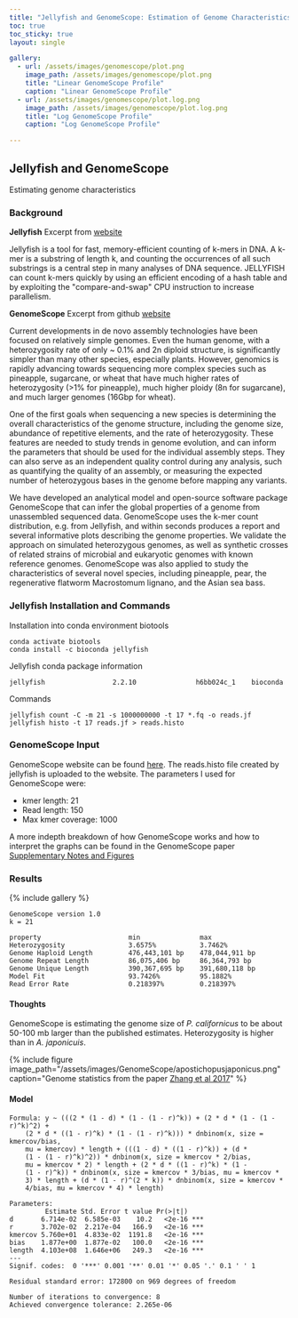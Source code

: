```yaml
---
title: "Jellyfish and GenomeScope: Estimation of Genome Characteristics"
toc: true
toc_sticky: true
layout: single

gallery:
  - url: /assets/images/genomescope/plot.png
    image_path: /assets/images/genomescope/plot.png
    title: "Linear GenomeScope Profile"
    caption: "Linear GenomeScope Profile"
  - url: /assets/images/genomescope/plot.log.png
    image_path: /assets/images/genomescope/plot.log.png
    title: "Log GenomeScope Profile"
    caption: "Log GenomeScope Profile"  

---
```


## Jellyfish and GenomeScope
Estimating genome characteristics

### Background

**Jellyfish** 
Excerpt from [website](http://www.genome.umd.edu/jellyfish.html)

Jellyfish is a tool for fast, memory-efficient counting of k-mers in DNA. A k-mer is a substring of length k, and counting the occurrences of all such substrings is a central step in many analyses of DNA sequence. JELLYFISH can count k-mers quickly by using an efficient encoding of a hash table and by exploiting the "compare-and-swap" CPU instruction to increase parallelism.

**GenomeScope** 
Excerpt from github [website](https://github.com/schatzlab/GenomeScope)

Current developments in de novo assembly technologies have been focused on relatively simple genomes. 
Even the human genome, with a heterozygosity rate of only ~ 0.1% and 2n diploid structure, is significantly simpler than many other species, especially plants. However, genomics is rapidly advancing 
towards sequencing more complex species such as pineapple, sugarcane, or wheat that have much higher rates of heterozygosity (>1% for pineapple), much higher ploidy (8n for sugarcane), and much larger 
genomes (16Gbp for wheat).     

One of the first goals when sequencing a new species is determining the overall characteristics of the genome structure, including the genome size, abundance of repetitive elements, and the rate of heterozygosity. These features are needed to study trends in genome evolution, and can inform the parameters that should be used for the individual assembly steps. They can also serve as an independent quality control during any analysis, such as quantifying the quality of an assembly, or measuring the expected number of heterozygous bases in the genome before mapping any variants.

We have developed an analytical model and open-source software package GenomeScope that can infer the global properties of a genome from unassembled sequenced data. GenomeScope uses the k-mer count distribution, e.g. from Jellyfish, and within seconds produces a report and several informative plots describing the genome properties. We validate the approach on simulated heterozygous genomes, as well as synthetic crosses of related strains of microbial and eukaryotic genomes with known reference genomes. GenomeScope was also applied to study the characteristics of several novel species, including pineapple, pear, the regenerative flatworm Macrostomum lignano, and the Asian sea bass.


### Jellyfish Installation and Commands

Installation into conda environment biotools
```
conda activate biotools
conda install -c bioconda jellyfish 
```

Jellyfish conda package information
```
jellyfish                 2.2.10               h6bb024c_1    bioconda
```

Commands
```
jellyfish count -C -m 21 -s 1000000000 -t 17 *.fq -o reads.jf
jellyfish histo -t 17 reads.jf > reads.histo
```

### GenomeScope Input

GenomeScope website can be found [here](http://qb.cshl.edu/GenomeScope/). The reads.histo file created by jellyfish is uploaded to the website. The parameters I used for GenomeScope were:
* kmer length: 21
* Read length: 150
* Max kmer coverage: 1000

A more indepth breakdown of how GenomeScope works and how to interpret the graphs can be found in the GenomeScope paper [Supplementary Notes and Figures](https://www.biorxiv.org/content/biorxiv/suppl/2017/02/28/075978.DC2/075978-1.pdf) 

### Results

{% include gallery %}

```
GenomeScope version 1.0
k = 21

property                      min               max               
Heterozygosity                3.6575%           3.7462%           
Genome Haploid Length         476,443,101 bp    478,044,911 bp    
Genome Repeat Length          86,075,406 bp     86,364,793 bp     
Genome Unique Length          390,367,695 bp    391,680,118 bp    
Model Fit                     93.7426%          95.1882%          
Read Error Rate               0.218397%         0.218397%    
```

#### Thoughts

GenomeScope is estimating the genome size of *P. californicus* to be about 50-100 mb larger than the published estimates. Heterozygosity is higher than in *A. japonicuis*.

{% include figure image_path="/assets/images/GenomeScope/apostichopusjaponicus.png" caption="Genome statistics from  the paper [Zhang et al 2017](https://journals.plos.org/plosbiology/article?id=10.1371/journal.pbio.2003790)" %}


#### Model
```
Formula: y ~ (((2 * (1 - d) * (1 - (1 - r)^k)) + (2 * d * (1 - (1 - r)^k)^2) + 
    (2 * d * ((1 - r)^k) * (1 - (1 - r)^k))) * dnbinom(x, size = kmercov/bias, 
    mu = kmercov) * length + (((1 - d) * ((1 - r)^k)) + (d * 
    (1 - (1 - r)^k)^2)) * dnbinom(x, size = kmercov * 2/bias, 
    mu = kmercov * 2) * length + (2 * d * ((1 - r)^k) * (1 - 
    (1 - r)^k)) * dnbinom(x, size = kmercov * 3/bias, mu = kmercov * 
    3) * length + (d * (1 - r)^(2 * k)) * dnbinom(x, size = kmercov * 
    4/bias, mu = kmercov * 4) * length)

Parameters:
         Estimate Std. Error t value Pr(>|t|)    
d       6.714e-02  6.585e-03    10.2   <2e-16 ***
r       3.702e-02  2.217e-04   166.9   <2e-16 ***
kmercov 5.760e+01  4.833e-02  1191.8   <2e-16 ***
bias    1.877e+00  1.877e-02   100.0   <2e-16 ***
length  4.103e+08  1.646e+06   249.3   <2e-16 ***
---
Signif. codes:  0 '***' 0.001 '**' 0.01 '*' 0.05 '.' 0.1 ' ' 1

Residual standard error: 172800 on 969 degrees of freedom

Number of iterations to convergence: 8 
Achieved convergence tolerance: 2.265e-06
```


